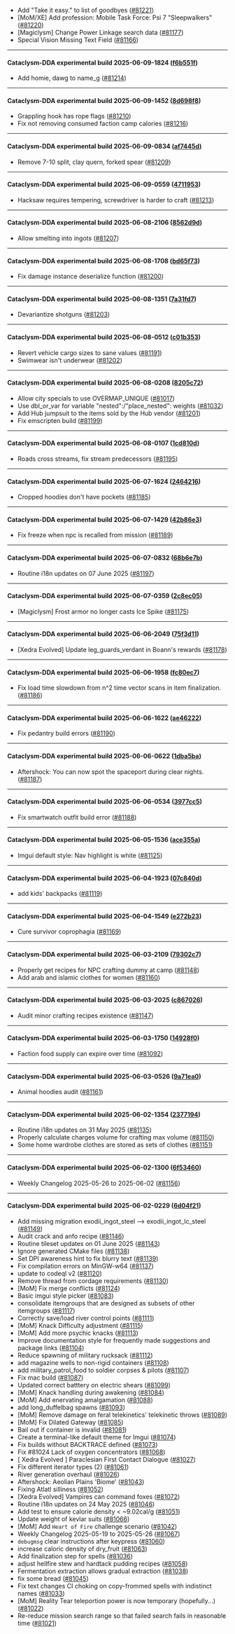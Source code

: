 * Add "Take it easy." to list of goodbyes ([#81221](https://github.com/CleverRaven/Cataclysm-DDA/pull/81221))
* [MoM/XE] Add profession: Mobile Task Force: Psi 7 "Sleepwalkers" ([#81220](https://github.com/CleverRaven/Cataclysm-DDA/pull/81220))
* [Magiclysm] Change Power Linkage search data ([#81177](https://github.com/CleverRaven/Cataclysm-DDA/pull/81177))
* Special Vision Missing Text Field ([#81166](https://github.com/CleverRaven/Cataclysm-DDA/pull/81166))

---

#### Cataclysm-DDA experimental build 2025-06-09-1824 ([f6b551f](https://github.com/CleverRaven/Cataclysm-DDA/releases/tag/cdda-experimental-2025-06-09-1824))

* Add homie, dawg to name_g ([#81214](https://github.com/CleverRaven/Cataclysm-DDA/pull/81214))

---

#### Cataclysm-DDA experimental build 2025-06-09-1452 ([8d698f8](https://github.com/CleverRaven/Cataclysm-DDA/releases/tag/cdda-experimental-2025-06-09-1452))

* Grappling hook has rope flags ([#81210](https://github.com/CleverRaven/Cataclysm-DDA/pull/81210))
* Fix not removing consumed faction camp calories ([#81216](https://github.com/CleverRaven/Cataclysm-DDA/pull/81216))

---

#### Cataclysm-DDA experimental build 2025-06-09-0834 ([af7445d](https://github.com/CleverRaven/Cataclysm-DDA/releases/tag/cdda-experimental-2025-06-09-0834))

* Remove 7-10 split, clay quern, forked spear ([#81209](https://github.com/CleverRaven/Cataclysm-DDA/pull/81209))

---

#### Cataclysm-DDA experimental build 2025-06-09-0559 ([4711953](https://github.com/CleverRaven/Cataclysm-DDA/releases/tag/cdda-experimental-2025-06-09-0559))

* Hacksaw requires tempering, screwdriver is harder to craft ([#81213](https://github.com/CleverRaven/Cataclysm-DDA/pull/81213))

---

#### Cataclysm-DDA experimental build 2025-06-08-2106 ([8562d9d](https://github.com/CleverRaven/Cataclysm-DDA/releases/tag/cdda-experimental-2025-06-08-2106))

* Allow smelting into ingots ([#81207](https://github.com/CleverRaven/Cataclysm-DDA/pull/81207))

---

#### Cataclysm-DDA experimental build 2025-06-08-1708 ([bd65f73](https://github.com/CleverRaven/Cataclysm-DDA/releases/tag/cdda-experimental-2025-06-08-1708))

* Fix damage instance deserialize function ([#81200](https://github.com/CleverRaven/Cataclysm-DDA/pull/81200))

---

#### Cataclysm-DDA experimental build 2025-06-08-1351 ([7a31fd7](https://github.com/CleverRaven/Cataclysm-DDA/releases/tag/cdda-experimental-2025-06-08-1351))

* Devariantize shotguns ([#81203](https://github.com/CleverRaven/Cataclysm-DDA/pull/81203))

---

#### Cataclysm-DDA experimental build 2025-06-08-0512 ([c01b353](https://github.com/CleverRaven/Cataclysm-DDA/releases/tag/cdda-experimental-2025-06-08-0512))

* Revert vehicle cargo sizes to sane values ([#81191](https://github.com/CleverRaven/Cataclysm-DDA/pull/81191))
* Swimwear isn't underwear ([#81202](https://github.com/CleverRaven/Cataclysm-DDA/pull/81202))

---

#### Cataclysm-DDA experimental build 2025-06-08-0208 ([8205c72](https://github.com/CleverRaven/Cataclysm-DDA/releases/tag/cdda-experimental-2025-06-08-0208))

* Allow city specials to use OVERMAP_UNIQUE ([#81017](https://github.com/CleverRaven/Cataclysm-DDA/pull/81017))
* Use dbl_or_var for variable "nested":/"place_nested": weights ([#81032](https://github.com/CleverRaven/Cataclysm-DDA/pull/81032))
* Add Hub jumpsuit to the items sold by the Hub vendor ([#81201](https://github.com/CleverRaven/Cataclysm-DDA/pull/81201))
* Fix emscripten build ([#81199](https://github.com/CleverRaven/Cataclysm-DDA/pull/81199))

---

#### Cataclysm-DDA experimental build 2025-06-08-0107 ([1cd810d](https://github.com/CleverRaven/Cataclysm-DDA/releases/tag/cdda-experimental-2025-06-08-0107))

* Roads cross streams, fix stream predecessors ([#81195](https://github.com/CleverRaven/Cataclysm-DDA/pull/81195))

---

#### Cataclysm-DDA experimental build 2025-06-07-1624 ([2464216](https://github.com/CleverRaven/Cataclysm-DDA/releases/tag/cdda-experimental-2025-06-07-1624))

* Cropped hoodies don't have pockets ([#81185](https://github.com/CleverRaven/Cataclysm-DDA/pull/81185))

---

#### Cataclysm-DDA experimental build 2025-06-07-1429 ([42b86e3](https://github.com/CleverRaven/Cataclysm-DDA/releases/tag/cdda-experimental-2025-06-07-1429))

* Fix freeze when npc is recalled from mission ([#81189](https://github.com/CleverRaven/Cataclysm-DDA/pull/81189))

---

#### Cataclysm-DDA experimental build 2025-06-07-0832 ([68b6e7b](https://github.com/CleverRaven/Cataclysm-DDA/releases/tag/cdda-experimental-2025-06-07-0832))

* Routine i18n updates on 07 June 2025 ([#81197](https://github.com/CleverRaven/Cataclysm-DDA/pull/81197))

---

#### Cataclysm-DDA experimental build 2025-06-07-0359 ([2c8ec05](https://github.com/CleverRaven/Cataclysm-DDA/releases/tag/cdda-experimental-2025-06-07-0359))

* [Magiclysm] Frost armor no longer casts Ice Spike ([#81175](https://github.com/CleverRaven/Cataclysm-DDA/pull/81175))

---

#### Cataclysm-DDA experimental build 2025-06-06-2049 ([75f3d11](https://github.com/CleverRaven/Cataclysm-DDA/releases/tag/cdda-experimental-2025-06-06-2049))

* [Xedra Evolved] Update leg_guards_verdant in Boann's rewards ([#81178](https://github.com/CleverRaven/Cataclysm-DDA/pull/81178))

---

#### Cataclysm-DDA experimental build 2025-06-06-1958 ([fc80ec7](https://github.com/CleverRaven/Cataclysm-DDA/releases/tag/cdda-experimental-2025-06-06-1958))

* Fix load time slowdown from n^2 time vector scans in item finalization. ([#81186](https://github.com/CleverRaven/Cataclysm-DDA/pull/81186))

---

#### Cataclysm-DDA experimental build 2025-06-06-1622 ([ae46222](https://github.com/CleverRaven/Cataclysm-DDA/releases/tag/cdda-experimental-2025-06-06-1622))

* Fix pedantry build errors ([#81190](https://github.com/CleverRaven/Cataclysm-DDA/pull/81190))

---

#### Cataclysm-DDA experimental build 2025-06-06-0622 ([1dba5ba](https://github.com/CleverRaven/Cataclysm-DDA/releases/tag/cdda-experimental-2025-06-06-0622))

* Aftershock: You can now spot the spaceport during clear nights. ([#81187](https://github.com/CleverRaven/Cataclysm-DDA/pull/81187))

---

#### Cataclysm-DDA experimental build 2025-06-06-0534 ([3977cc5](https://github.com/CleverRaven/Cataclysm-DDA/releases/tag/cdda-experimental-2025-06-06-0534))

* Fix smartwatch outfit build error ([#81188](https://github.com/CleverRaven/Cataclysm-DDA/pull/81188))

---

#### Cataclysm-DDA experimental build 2025-06-05-1536 ([ace355a](https://github.com/CleverRaven/Cataclysm-DDA/releases/tag/cdda-experimental-2025-06-05-1536))

* Imgui default style: Nav highlight is white ([#81125](https://github.com/CleverRaven/Cataclysm-DDA/pull/81125))

---

#### Cataclysm-DDA experimental build 2025-06-04-1923 ([07c840d](https://github.com/CleverRaven/Cataclysm-DDA/releases/tag/cdda-experimental-2025-06-04-1923))

* add kids' backpacks ([#81119](https://github.com/CleverRaven/Cataclysm-DDA/pull/81119))

---

#### Cataclysm-DDA experimental build 2025-06-04-1549 ([e272b23](https://github.com/CleverRaven/Cataclysm-DDA/releases/tag/cdda-experimental-2025-06-04-1549))

* Cure survivor coprophagia ([#81169](https://github.com/CleverRaven/Cataclysm-DDA/pull/81169))

---

#### Cataclysm-DDA experimental build 2025-06-03-2109 ([79302c7](https://github.com/CleverRaven/Cataclysm-DDA/releases/tag/cdda-experimental-2025-06-03-2109))

* Properly get recipes for NPC crafting dummy at camp ([#81148](https://github.com/CleverRaven/Cataclysm-DDA/pull/81148))
* Add arab and islamic clothes for women ([#81160](https://github.com/CleverRaven/Cataclysm-DDA/pull/81160))

---

#### Cataclysm-DDA experimental build 2025-06-03-2025 ([c867026](https://github.com/CleverRaven/Cataclysm-DDA/releases/tag/cdda-experimental-2025-06-03-2025))

* Audit minor crafting recipes existence ([#81147](https://github.com/CleverRaven/Cataclysm-DDA/pull/81147))

---

#### Cataclysm-DDA experimental build 2025-06-03-1750 ([14928f0](https://github.com/CleverRaven/Cataclysm-DDA/releases/tag/cdda-experimental-2025-06-03-1750))

* Faction food supply can expire over time ([#81092](https://github.com/CleverRaven/Cataclysm-DDA/pull/81092))

---

#### Cataclysm-DDA experimental build 2025-06-03-0526 ([9a71ea0](https://github.com/CleverRaven/Cataclysm-DDA/releases/tag/cdda-experimental-2025-06-03-0526))

* Animal hoodies audit ([#81161](https://github.com/CleverRaven/Cataclysm-DDA/pull/81161))

---

#### Cataclysm-DDA experimental build 2025-06-02-1354 ([2377194](https://github.com/CleverRaven/Cataclysm-DDA/releases/tag/cdda-experimental-2025-06-02-1354))

* Routine i18n updates on 31 May 2025 ([#81135](https://github.com/CleverRaven/Cataclysm-DDA/pull/81135))
* Properly calculate charges volume for crafting max volume ([#81150](https://github.com/CleverRaven/Cataclysm-DDA/pull/81150))
* Some home wardrobe clothes are stored as sets of clothes ([#81151](https://github.com/CleverRaven/Cataclysm-DDA/pull/81151))

---

#### Cataclysm-DDA experimental build 2025-06-02-1300 ([6f53460](https://github.com/CleverRaven/Cataclysm-DDA/releases/tag/cdda-experimental-2025-06-02-1300))

* Weekly Changelog 2025-05-26 to 2025-06-02 ([#81156](https://github.com/CleverRaven/Cataclysm-DDA/pull/81156))

---

#### Cataclysm-DDA experimental build 2025-06-02-0229 ([6d04f21](https://github.com/CleverRaven/Cataclysm-DDA/releases/tag/cdda-experimental-2025-06-02-0229))

* Add missing migration exodii_ingot_steel --> exodii_ingot_lc_steel ([#81149](https://github.com/CleverRaven/Cataclysm-DDA/pull/81149))
* Audit crack and anfo recipe  ([#81146](https://github.com/CleverRaven/Cataclysm-DDA/pull/81146))
* Routine tileset updates on 01 June 2025 ([#81143](https://github.com/CleverRaven/Cataclysm-DDA/pull/81143))
* Ignore generated CMake files ([#81138](https://github.com/CleverRaven/Cataclysm-DDA/pull/81138))
* Set DPI awareness hint to fix blurry text ([#81139](https://github.com/CleverRaven/Cataclysm-DDA/pull/81139))
* Fix compilation errors on MinGW-w64 ([#81137](https://github.com/CleverRaven/Cataclysm-DDA/pull/81137))
* update to codeql v2 ([#81120](https://github.com/CleverRaven/Cataclysm-DDA/pull/81120))
* Remove thread from cordage requirements ([#81130](https://github.com/CleverRaven/Cataclysm-DDA/pull/81130))
* [MoM] Fix merge conflicts ([#81124](https://github.com/CleverRaven/Cataclysm-DDA/pull/81124))
* Basic imgui style picker ([#81083](https://github.com/CleverRaven/Cataclysm-DDA/pull/81083))
* consolidate itemgroups that are designed as subsets of other itemgroups ([#81117](https://github.com/CleverRaven/Cataclysm-DDA/pull/81117))
* Correctly save/load river control points ([#81111](https://github.com/CleverRaven/Cataclysm-DDA/pull/81111))
* [MoM] Knack Difficulty adjustment ([#81115](https://github.com/CleverRaven/Cataclysm-DDA/pull/81115))
* [MoM] Add more psychic knacks ([#81113](https://github.com/CleverRaven/Cataclysm-DDA/pull/81113))
* Improve documentation style for frequently made suggestions and package links ([#81104](https://github.com/CleverRaven/Cataclysm-DDA/pull/81104))
* Reduce spawning of military rucksack ([#81112](https://github.com/CleverRaven/Cataclysm-DDA/pull/81112))
* add magazine wells to non-rigid containers ([#81108](https://github.com/CleverRaven/Cataclysm-DDA/pull/81108))
* add military_patrol_food to soldier corpses & pilots ([#81107](https://github.com/CleverRaven/Cataclysm-DDA/pull/81107))
* Fix mac build ([#81087](https://github.com/CleverRaven/Cataclysm-DDA/pull/81087))
* Updated correct batttery on electric shears ([#81099](https://github.com/CleverRaven/Cataclysm-DDA/pull/81099))
* [MoM] Knack handling during awakening ([#81084](https://github.com/CleverRaven/Cataclysm-DDA/pull/81084))
* [MoM] Add enervating amalgamation ([#81088](https://github.com/CleverRaven/Cataclysm-DDA/pull/81088))
* add long_duffelbag spawns ([#81093](https://github.com/CleverRaven/Cataclysm-DDA/pull/81093))
* [MoM] Remove damage on feral telekinetics' telekinetic throws ([#81089](https://github.com/CleverRaven/Cataclysm-DDA/pull/81089))
* [MoM] Fix Dilated Gateway ([#81085](https://github.com/CleverRaven/Cataclysm-DDA/pull/81085))
* Bail out if container is invalid ([#81081](https://github.com/CleverRaven/Cataclysm-DDA/pull/81081))
* Create a terminal-like default theme for Imgui ([#81074](https://github.com/CleverRaven/Cataclysm-DDA/pull/81074))
* Fix builds without BACKTRACE defined ([#81073](https://github.com/CleverRaven/Cataclysm-DDA/pull/81073))
* Fix #81024  Lack of oxygen concentrators ([#81068](https://github.com/CleverRaven/Cataclysm-DDA/pull/81068))
* [ Xedra Evolved ] Paraclesian First Contact Dialogue ([#81027](https://github.com/CleverRaven/Cataclysm-DDA/pull/81027))
* Fix different iterator types (2) ([#81061](https://github.com/CleverRaven/Cataclysm-DDA/pull/81061))
* River generation overhaul ([#81026](https://github.com/CleverRaven/Cataclysm-DDA/pull/81026))
* Aftershock: Aeolian Plains 'Biome' ([#81043](https://github.com/CleverRaven/Cataclysm-DDA/pull/81043))
* Fixing Atlatl silliness ([#81052](https://github.com/CleverRaven/Cataclysm-DDA/pull/81052))
* [Xedra Evolved] Vampires can command foxes ([#81072](https://github.com/CleverRaven/Cataclysm-DDA/pull/81072))
* Routine i18n updates on 24 May 2025 ([#81046](https://github.com/CleverRaven/Cataclysm-DDA/pull/81046))
* Add test to ensure calorie density < ~9.02cal/g ([#81051](https://github.com/CleverRaven/Cataclysm-DDA/pull/81051))
* Update weight of kevlar suits ([#81066](https://github.com/CleverRaven/Cataclysm-DDA/pull/81066))
* [MoM] Add `Heart of Fire` challenge scenario ([#81042](https://github.com/CleverRaven/Cataclysm-DDA/pull/81042))
* Weekly Changelog 2025-05-19 to 2025-05-26 ([#81067](https://github.com/CleverRaven/Cataclysm-DDA/pull/81067))
* `debugmsg` clear instructions after keypress ([#81060](https://github.com/CleverRaven/Cataclysm-DDA/pull/81060))
* increase caloric density of dry_fruit ([#81063](https://github.com/CleverRaven/Cataclysm-DDA/pull/81063))
* Add finalization step for spells ([#81036](https://github.com/CleverRaven/Cataclysm-DDA/pull/81036))
* adjust hellfire stew and hardtack pudding recipes ([#81058](https://github.com/CleverRaven/Cataclysm-DDA/pull/81058))
* Fermentation extraction allows gradual extraction ([#81038](https://github.com/CleverRaven/Cataclysm-DDA/pull/81038))
* fix some bread ([#81045](https://github.com/CleverRaven/Cataclysm-DDA/pull/81045))
* Fix text changes CI choking on copy-frommed spells with indistinct names ([#81033](https://github.com/CleverRaven/Cataclysm-DDA/pull/81033))
* [MoM] Reality Tear teleportion power is now temporary (hopefully...) ([#81022](https://github.com/CleverRaven/Cataclysm-DDA/pull/81022))
* Re-reduce mission search range so that failed search fails in reasonable time ([#81021](https://github.com/CleverRaven/Cataclysm-DDA/pull/81021))
